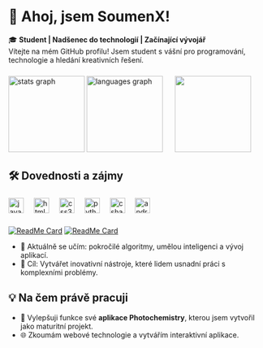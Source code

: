 # 👋 Ahoj, jsem SoumenX!

🎓 **Student | Nadšenec do technologií | Začínající vývojář**  
Vítejte na mém GitHub profilu! Jsem student s vášní pro programování, technologie a hledání kreativních řešení.  

###
<div align="left">
  <img src="https://github-readme-stats.vercel.app/api?username=SoumenX-CZ&hide_title=false&hide_rank=false&show_icons=true&include_all_commits=true&count_private=true&disable_animations=false&theme=material-palenight&locale=en&hide_border=true&custom_title=Github%20Stats" height="150" alt="stats graph"  />
  <img src="https://github-readme-stats.vercel.app/api/top-langs?username=SoumenX-CZ&locale=en&hide_title=false&layout=compact&card_width=320&langs_count=5&theme=material-palenight&hide_border=true" height="150" alt="languages graph"  />
  <img hspace="20" height="150" width="150" src="https://user-images.githubusercontent.com/74038190/216654116-d0e8d227-7977-4edc-8d36-63461bda9503.gif"/>
</div>


## 🛠️ **Dovednosti a zájmy**
###

<div align="left">
  <img src="https://cdn.jsdelivr.net/gh/devicons/devicon/icons/javascript/javascript-original.svg" height="30" alt="javascript logo"  />
  <img width="12" />
  <img src="https://cdn.jsdelivr.net/gh/devicons/devicon/icons/html5/html5-original.svg" height="30" alt="html5 logo"  />
  <img width="12" />
  <img src="https://cdn.jsdelivr.net/gh/devicons/devicon/icons/css3/css3-original.svg" height="30" alt="css3 logo"  />
  <img width="12" />
  <img src="https://cdn.jsdelivr.net/gh/devicons/devicon/icons/python/python-original.svg" height="30" alt="python logo"  />
  <img width="12" />
  <img src="https://cdn.jsdelivr.net/gh/devicons/devicon/icons/csharp/csharp-original.svg" height="30" alt="csharp logo"  />
  <img width="12" />
  <img src="https://cdn.jsdelivr.net/gh/devicons/devicon/icons/android/android-original.svg" height="30" alt="android logo"  />
</div>

###
[![ReadMe Card](https://github-readme-stats.vercel.app/api/pin/?username=SoumenX-CZ&repo=PhotochemistryPublic&theme=material-palenight&hide_border=true)](https://github.com/SoumenX-CZ/PhotochemistryPublic)
[![ReadMe Card](https://github-readme-stats.vercel.app/api/pin/?username=SoumenX-CZ&repo=CisloPi&theme=material-palenight&hide_border=true)](https://github.com/SoumenX-CZ/CisloPi)

- 🌱 Aktuálně se učím: pokročilé algoritmy, umělou inteligenci a vývoj aplikací.  
- 🎯 Cíl: Vytvářet inovativní nástroje, které lidem usnadní práci s komplexními problémy.  



## 💡 **Na čem právě pracuji**

- 📱 Vylepšuji funkce své **aplikace Photochemistry**, kterou jsem vytvořil jako maturitní projekt.  
- 🌐 Zkoumám webové technologie a vytvářím interaktivní aplikace.




